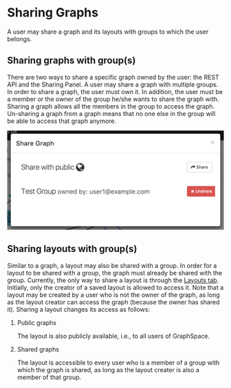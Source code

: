 # Sharing Graphs

A user may share a graph and its layouts with groups to which the user belongs.

## Sharing graphs with group(s)
There are two ways to share a specific graph owned by the user: the REST API and the Sharing Panel. A user may share a graph with multiple groups. In order to share a graph, the user must own it. In addition, the user must be a member or the owner of the group he/she wants to share the graph with. Sharing a graph allows all the members in the group to access the graph. Un-sharing a graph from a graph means that no one else in the group will be able to access that graph anymore.

![Share layout panel](_static/images/gs-screenshot-graph-page-share-panel.png)



## Sharing layouts with group(s)
Similar to a graph, a layout may also be shared with a group. In order for a layout to be shared with a group, the graph must already be shared with the group. Currently, the only way to share a layout is through the [Layouts tab](Viewing_Graphs.html#layouts-tab). Initially, only the creator of a saved layout is allowed to access it. Note that a layout may be created by a user who is not the owner of the graph, as long as the layout creator can access the graph (because the owner has shared it). Sharing a layout changes its access as follows:

1. Public graphs

    The layout is also publicly available, i.e., to all users of GraphSpace.
    
2. Shared graphs

    The layout is accessible to every user who is a member of a group with which the graph is shared, as long as the layout creater is also a member of that group.
